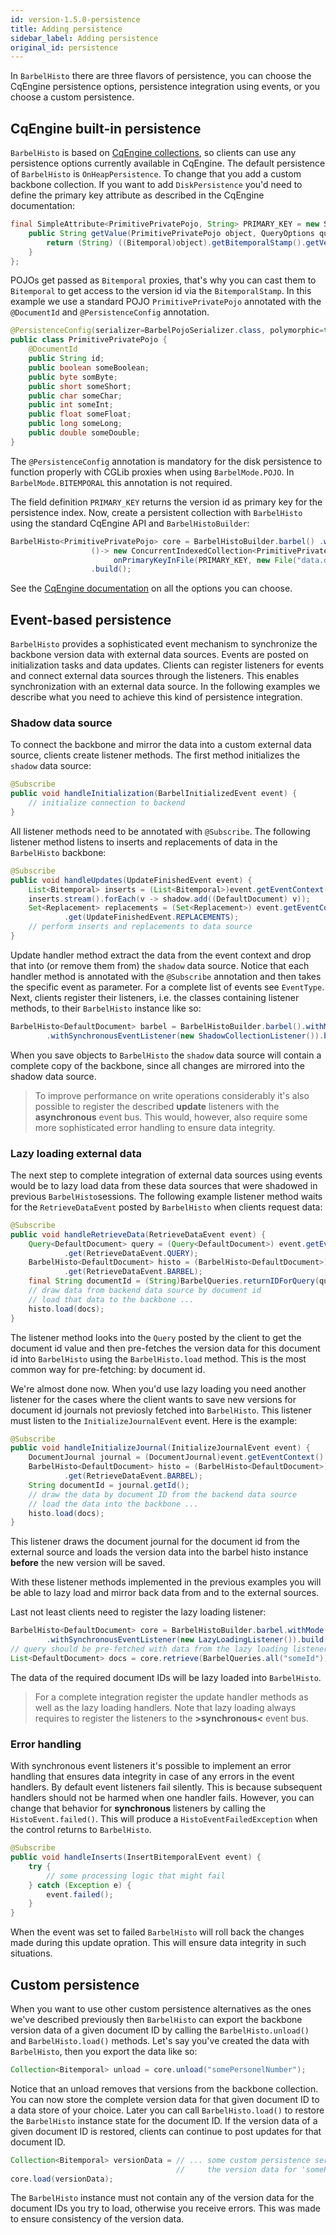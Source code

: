 ```yaml
---
id: version-1.5.0-persistence
title: Adding persistence
sidebar_label: Adding persistence
original_id: persistence
---
```

In `BarbelHisto` there are three flavors of persistence, you can choose the CqEngine persistence options, persistence integration using events, or you choose a custom persistence.
## CqEngine built-in persistence
`BarbelHisto` is based on [CqEngine collections](https://github.com/npgall/cqengine), so clients can use any persistence options currently available in CqEngine. The default persistence of `BarbelHisto` is `OnHeapPersistence`. To change that you add a custom backbone collection. If you want to add `DiskPersistence` you'd need to define the primary key attribute as described in the CqEngine documentation:
```java
final SimpleAttribute<PrimitivePrivatePojo, String> PRIMARY_KEY = new SimpleAttribute<PrimitivePrivatePojo, String>("versionId") {
    public String getValue(PrimitivePrivatePojo object, QueryOptions queryOptions) {
        return (String) ((Bitemporal)object).getBitemporalStamp().getVersionId();
    }
};
```
POJOs get passed as `Bitemporal` proxies, that's why you can cast them to `Bitemporal` to get access to the version id via the `BitemporalStamp`. In this example we use a standard POJO `PrimitivePrivatePojo` annotated with the `@DocumentId` and `@PersistenceConfig` annotation. 
```java
@PersistenceConfig(serializer=BarbelPojoSerializer.class, polymorphic=true)
public class PrimitivePrivatePojo {
	@DocumentId
	public String id;
	public boolean someBoolean;
	public byte somByte;
	public short someShort;
	public char someChar;
	public int someInt;
	public float someFloat;
	public long someLong;
	public double someDouble;
}
```
The `@PersistenceConfig` annotation is mandatory for the disk persistence to function properly with CGLib proxies when using `BarbelMode.POJO`. In `BarbelMode.BITEMPORAL` this annotation is not required.

The field definition `PRIMARY_KEY` returns the version id as primary key for the persistence index. Now, create a persistent collection with `BarbelHisto` using the standard CqEngine API and `BarbelHistoBuilder`: 
```java
BarbelHisto<PrimitivePrivatePojo> core = BarbelHistoBuilder.barbel() .withBackboneSupplier(
                  ()-> new ConcurrentIndexedCollection<PrimitivePrivatePojo>(DiskPersistence.
                       onPrimaryKeyInFile(PRIMARY_KEY, new File("data.dat"))))
                  .build();
```
See the [CqEngine documentation](https://github.com/npgall/cqengine) on all the options you can choose. 
## Event-based persistence
`BarbelHisto` provides a sophisticated event mechanism to synchronize the backbone version data with external data sources. Events are posted on initialization tasks and data updates. Clients can register listeners for events and connect external data sources through the listeners. This enables  synchronization with an external data source. In the following examples we describe what you need to achieve this kind of persistence integration. 
### Shadow data source
To connect the backbone and mirror the data into a custom external data source, clients create listener methods. The first method initializes the `shadow` data source:
```java
@Subscribe
public void handleInitialization(BarbelInitializedEvent event) {
    // initialize connection to backend
}
```
All listener methods need to be annotated with `@Subscribe`. The following listener method listens to inserts and replacements of data in the `BarbelHisto` backbone:
```java
@Subscribe
public void handleUpdates(UpdateFinishedEvent event) {
    List<Bitemporal> inserts = (List<Bitemporal>)event.getEventContext().get(UpdateFinishedEvent.NEWVERSIONS);
    inserts.stream().forEach(v -> shadow.add((DefaultDocument) v));
    Set<Replacement> replacements = (Set<Replacement>) event.getEventContext()
            .get(UpdateFinishedEvent.REPLACEMENTS);
    // perform inserts and replacements to data source
}
```
Update handler method extract the data from the event context and drop that into (or remove them from) the `shadow` data source. Notice that each handler method is annotated with the `@Subscribe` annotation and then takes the specific event as parameter. For a complete list of events see `EventType`. Next, clients register their listeners, i.e. the classes containing listener methods, to their `BarbelHisto` instance like so:
```java
BarbelHisto<DefaultDocument> barbel = BarbelHistoBuilder.barbel().withMode(BarbelMode.BITEMPORAL)
        .withSynchronousEventListener(new ShadowCollectionListener()).build();
```
When you save objects to `BarbelHisto` the `shadow` data source will contain a complete copy of the backbone, since all changes are mirrored into the shadow data source. 
> To improve performance on write operations considerably it's also possible to register the described **update** listeners with the **asynchronous** event bus. This would, however, also require some more sophisticated error handling to ensure data integrity.
### Lazy loading external data
The next step to complete integration of external data sources using events would be to lazy load data from these data sources that were shadowed in previous `BarbelHisto`sessions. 
The following example listener method waits for the `RetrieveDataEvent` posted by `BarbelHisto` when clients request data:
```java
@Subscribe
public void handleRetrieveData(RetrieveDataEvent event) {
    Query<DefaultDocument> query = (Query<DefaultDocument>) event.getEventContext()
            .get(RetrieveDataEvent.QUERY);
    BarbelHisto<DefaultDocument> histo = (BarbelHisto<DefaultDocument>) event.getEventContext()
            .get(RetrieveDataEvent.BARBEL);
    final String documentId = (String)BarbelQueries.returnIDForQuery(query);
    // draw data from backend data source by document id
    // load that data to the backbone ...
    histo.load(docs); 
}
```
The listener method looks into the `Query` posted by the client to get the document id value and then pre-fetches the version data for this document id into `BarbelHisto` using the `BarbelHisto.load` method. This is the most common way for pre-fetching: by document id. 

We're almost done now. When you'd use lazy loading you need another listener for the cases where the client wants to save new versions for document id journals not previosly fetched into `BarbelHisto`. This listener must listen to the `InitializeJournalEvent` event. Here is the example:
```java
@Subscribe
public void handleInitializeJournal(InitializeJournalEvent event) {
    DocumentJournal journal = (DocumentJournal)event.getEventContext().get(DocumentJournal.class);
    BarbelHisto<DefaultDocument> histo = (BarbelHisto<DefaultDocument>) event.getEventContext()
            .get(RetrieveDataEvent.BARBEL);
    String documentId = journal.getId();
    // draw the data by document ID from the backend data source
    // load the data into the backbone ...
    histo.load(docs);
}
```
This listener draws the document journal for the document id from the external source and loads the version data into the barbel histo instance **before** the new version will be saved. 

With these listener methods implemented in the previous examples you will be able to lazy load and mirror back data from and to the external sources. 

Last not least clients need to register the lazy loading listener:
```java
BarbelHisto<DefaultDocument> core = BarbelHistoBuilder.barbel.withMode(BarbelMode.BITEMPORAL)
        .withSynchronousEventListener(new LazyLoadingListener()).build();
// query should be pre-fetched with data from the lazy loading listeners
List<DefaultDocument> docs = core.retrieve(BarbelQueries.all("someId"));
```
The data of the required document IDs will be lazy loaded into `BarbelHisto`. 

> For a complete integration register the update handler methods as well as the lazy loading handlers. Note that lazy loading always requires to register the listeners to the **>synchronous<** event bus. 
###  Error handling
With synchronous event listeners it's possible to implement an error handling that ensures data integrity in case of any errors in the event handlers. By default event listeners fail silently. This is because subsequent handlers should not be harmed when one handler fails. However, you can change that behavior for **synchronous** listeners by calling the `HistoEvent.failed()`. This will produce a `HistoEventFailedException` when the control returns to `BarbelHisto`.
```java
@Subscribe
public void handleInserts(InsertBitemporalEvent event) {
    try {
        // some processing logic that might fail
    } catch (Exception e) {
        event.failed();
    }
}
```
When the event was set to failed `BarbelHisto` will roll back the changes made during this update opration. This will ensure data integrity in such situations.
## Custom persistence
When you want to use other custom persistence alternatives as the ones we've described previously then `BarbelHisto` can export the backbone version data of a given document ID by calling the `BarbelHisto.unload()` and `BarbelHisto.load()` methods. Let's say you've created the data with `BarbelHisto`, then you export the data like so:
```java
Collection<Bitemporal> unload = core.unload("somePersonelNumber");
```
Notice that an unload removes that versions from the backbone collection. You can now store the complete version data for that given document ID to a data store of your choice. Later you can call `BarbelHisto.load()` to restore the `BarbelHisto` instance state for the document ID. If the version data of a given document ID is restored, clients can continue to post updates for that document ID. 
```java
Collection<Bitemporal> versionData = // ... some custom persistence service here that draws 
                                     //     the version data for 'somePersonelNumber' from the data store!
core.load(versionData);
```
The `BarbelHisto` instance must not contain any of the version data for the document IDs you try to load, otherwise you receive errors. This was made to ensure consistency of the version data.
